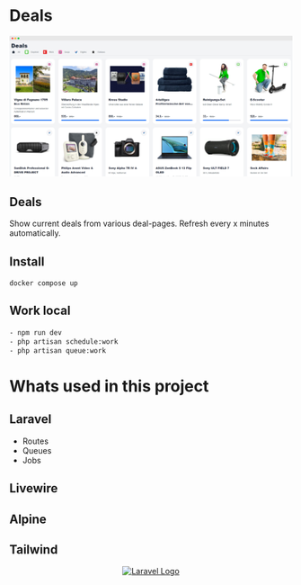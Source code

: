 
# Deals
<p align="center">
<img src="docs/screenshot.png" width="512"/>
</p>

## Deals
Show current deals from various deal-pages. Refresh every x minutes automatically.

## Install
```
docker compose up
```

## Work local
```
- npm run dev
- php artisan schedule:work
- php artisan queue:work
```

# Whats used in this project
## Laravel
- Routes
- Queues
- Jobs

## Livewire
## Alpine
## Tailwind

<p align="center"><a href="https://laravel.com" target="_blank"><img src="https://raw.githubusercontent.com/laravel/art/master/logo-lockup/5%20SVG/2%20CMYK/1%20Full%20Color/laravel-logolockup-cmyk-red.svg" width="400" alt="Laravel Logo"></a></p>
